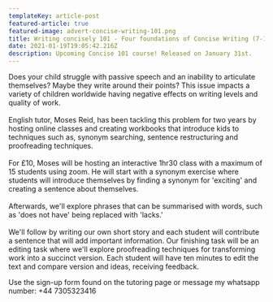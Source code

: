 ```yaml
---
templateKey: article-post
featured-article: true
featured-image: advert-concise-writing-101.png
title: Writing concisely 101 - Four foundations of Concise Writing (7-13yrs)
date: 2021-01-19T19:05:42.216Z
description: Upcoming Concise 101 course! Released on January 31st.
---
```

<!--StartFragment-->

Does your child struggle with passive speech and an inability to articulate themselves? Maybe they write around their points? This issue impacts a variety of children worldwide having negative effects on writing levels and quality of work.\
\
English tutor, Moses Reid, has been tackling this problem for two years by hosting online classes and creating workbooks that introduce kids to techniques such as, synonym searching, sentence restructuring and proofreading techniques.\
\
For £10, Moses will be hosting an interactive 1hr30 class with a maximum of 15 students using zoom. He will start with a synonym exercise where students will introduce themselves by finding a synonym for 'exciting' and creating a sentence about themselves.\
\
Afterwards, we'll explore phrases that can be summarised with words, such as 'does not have' being replaced with 'lacks.'\
\
We'll follow by writing our own short story and each student will contribute a sentence that will add important information. Our finishing task will be an editing task where we'll explore proofreading techniques for transforming work into a succinct version. Each student will have ten minutes to edit the text and compare version and ideas, receiving feedback.

Use the sign-up form found on the tutoring page or message my whatsapp number: +44 7305323416

<!--EndFragment-->
